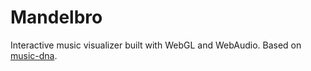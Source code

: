 Mandelbro
=========

Interactive music visualizer built with WebGL and WebAudio. Based on
[music-dna][].

  [music-dna]: https://github.com/paullewis/music-dna
